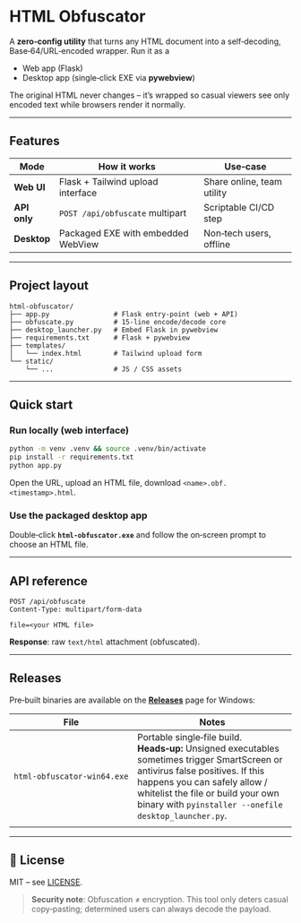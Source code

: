 # HTML Obfuscator

A **zero‑config utility** that turns any HTML document into a self‑decoding, Base‑64/URL‑encoded wrapper.  Run it as a

* Web app (Flask)
* Desktop app (single‑click EXE via **pywebview**)

The original HTML never changes – it’s wrapped so casual viewers see only encoded text while browsers render it normally.

---

## Features

| Mode         | How it works                       | Use‑case                   |
| ------------ | ---------------------------------- | -------------------------- |
| **Web UI**   | Flask + Tailwind upload interface  | Share online, team utility |
| **API only** | `POST /api/obfuscate` multipart    | Scriptable CI/CD step      |
| **Desktop**  | Packaged EXE with embedded WebView | Non‑tech users, offline    |

---

## Project layout

```text
html-obfuscator/
├── app.py                # Flask entry‑point (web + API)
├── obfuscate.py          # 15‑line encode/decode core
├── desktop_launcher.py   # Embed Flask in pywebview
├── requirements.txt      # Flask + pywebview
├── templates/
│   └── index.html        # Tailwind upload form
└── static/
    └── ...               # JS / CSS assets
```

---

## Quick start

### Run locally (web interface)

```bash
python -m venv .venv && source .venv/bin/activate
pip install -r requirements.txt
python app.py           
```

Open the URL, upload an HTML file, download `<name>.obf.<timestamp>.html`.

### Use the packaged desktop app

Double‑click **`html‑obfuscator.exe`** and follow the on‑screen prompt to choose an HTML file.

---

## API reference

```
POST /api/obfuscate
Content‑Type: multipart/form‑data

file=<your HTML file>
```

**Response**: raw `text/html` attachment (obfuscated).

---

## Releases

Pre‑built binaries are available on the [**Releases**](releases/tag/v1.0) page for Windows:

| File                        | Notes                                                                                                                                                                                                                                                           |
| --------------------------- | --------------------------------------------------------------------------------------------------------------------------------------------------------------------------------------------------------------------------------------------------------------- |
| `html‑obfuscator‑win64.exe` | Portable single‑file build. **Heads‑up:** Unsigned executables sometimes trigger SmartScreen or antivirus false positives. If this happens you can safely allow / whitelist the file or build your own binary with `pyinstaller --onefile desktop_launcher.py`. |
|                             |                                                                                                                                                                                                                                                                 |

---

## 📜 License

MIT – see [LICENSE](LICENCE).

> **Security note**: Obfuscation ≠ encryption. This tool only deters casual copy‑pasting; determined users can always decode the payload.
